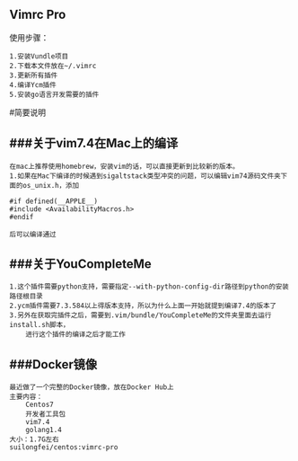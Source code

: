 Vimrc Pro
---

使用步骤：
```
1.安装Vundle项目
2.下载本文件放在~/.vimrc
3.更新所有插件
4.编译Ycm插件
5.安装go语言开发需要的插件
```


#简要说明


###关于vim7.4在Mac上的编译
---
```
在mac上推荐使用homebrew，安装vim的话，可以直接更新到比较新的版本。
1.如果在Mac下编译的时候遇到sigaltstack类型冲突的问题，可以编辑vim74源码文件夹下面的os_unix.h，添加

#if defined(__APPLE__)
#include <AvailabilityMacros.h>
#endif

后可以编译通过
```

###关于YouCompleteMe
---
```
1.这个插件需要python支持，需要指定--with-python-config-dir路径到python的安装路径根目录
2.ycm插件需要7.3.584以上得版本支持，所以为什么上面一开始就提到编译7.4的版本了
3.另外在获取完插件之后，需要到.vim/bundle/YouCompleteMe的文件夹里面去运行install.sh脚本，
    进行这个插件的编译之后才能工作
```

 
###Docker镜像
---
```
最近做了一个完整的Docker镜像，放在Docker Hub上
主要内容：
    Centos7
    开发者工具包
    vim7.4
    golang1.4
大小：1.7G左右
suilongfei/centos:vimrc-pro
```
